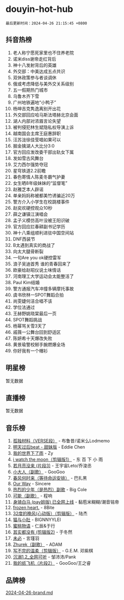 # douyin-hot-hub

`最后更新时间：2024-04-26 21:15:45 +0800`

## 抖音热榜

1. 老人称宁愿死家里也不住养老院
1. 诺米diss谢帝走红背后
1. 神十八发射背后的英雄
1. 外交部：中美达成五点共识
1. 双休政策参与者谈调休
1. 俄或考虑降低与美外交关系级别
1. 五一假期热门城市
1. 乌鲁木齐下雪
1. 广州地铁遍地“小鸭子”
1. 杨坤吉克隽逸离别开出花
1. 外交部回应哈马斯法塔赫北京会面
1. 湖人内部对浓眉言论失望
1. 被判侵犯林生斌隐私权导演上诉
1. 越南国会主席王庭惠辞职
1. 汪苏泷徐佳莹唱如果可以
1. 掘金擒湖人大比分3:0
1. 官方回应发改委干部出轨女下属
1. 发如雪古风舞台
1. 艾力西尔强势夺冠
1. 星穹铁道2.2前瞻
1. 春色寄情人陈麦冬霸气护妻
1. 女生晒8年级妹妹的“监督笔”
1. 赵雅芝本人辟谣
1. 单亲妈妈称被都美竹诱骗近20万
1. 警方介入小学生在校跳楼事件
1. 赵奕欢硬控观众10秒
1. 薛之谦镇江演唱会
1. 孟子义模仿高叶没被王阳识破
1. 官方回应拦春耕副书记学历
1. 神十八乘组顺利进驻中国空间站
1. DNF西装节
1. B太遇到真实的商战了
1. 向太大腿骨断裂
1. 一句Are you ok硬控雷军
1. 浪子吴迪首秀 谁的青春回来了
1. 欧豪给赵昭仪说土味情话
1. 河南理工大学运动会太能整活了
1. Paul Kim结婚
1. 警方通报汽车冲撞多辆摩托事故
1. 虞书欣林一SPOT舞蹈合拍
1. 尚雯婕何洁合唱不该
1. 学位法通过
1. 王赫野姚晓棠最后一页
1. SPOT舞蹈挑战
1. 杨幂骂关雪3天了
1. 戚薇一公舞台回到舒适区
1. 陈妍希十天爆改失败
1. 黄景瑜警校掰手腕燃爆全场
1. 你好我有一个帽衫

## 明星榜

暂无数据

## 直播榜

暂无数据

## 音乐榜

1. [孤独材料（VERSE段）](https://sf5-hl-cdn-tos.douyinstatic.com/obj/tos-cn-ve-2774/ocX7glDNHYlwFeYrGQfBZoThtvPWy8tCCEBGKQ) - 布鲁昔/诺米么Lodmemo
1. [明天过后beat - 甜妹版](https://sf5-hl-cdn-tos.douyinstatic.com/obj/tos-cn-ve-2774/osMLYeeoMm04CZyaI91XUDF8OzLRLgePKALGHI) - Eddie Chen
1. [我的世界下了雨](https://sf3-cdn-tos.douyinstatic.com/obj/tos-cn-ve-2774/o85sBiwXIByH9bWIMAEEOoiQ1o1m9Afn15BspE) - Zy
1. [i watch the moon（剪辑版1）](https://sf3-cdn-tos.douyinstatic.com/obj/tos-cn-ve-2774/o0I9mSChzHZANMJIEBfkCQzzg6N5WAcVtqft9P) - 东 百 下 小 雨
1. [若月亮没来 (片段3)](https://sf3-cdn-tos.douyinstatic.com/obj/tos-cn-ve-2774/okfyEUsGW1B1ovJi5JiN9IjvAT2lMwA054GoEB) - 王宇宙Leto/乔浚丞
1. [小大人（副歌）](https://sf5-hl-cdn-tos.douyinstatic.com/obj/tos-cn-ve-2774/oIhaDwehWhLFsVIG7QIICLLazDNGJAGg5geeb4) - GooGoo
1. [春风何时来（等待命运安排）](https://sf5-hl-cdn-tos.douyinstatic.com/obj/tos-cn-ve-2774/oICBNbD3gelMfB4WgiD1KI2jQtXZE2FgHLwtsl) - 巴扎黑
1. [Our Way](https://sf3-cdn-tos.douyinstatic.com/obj/tos-cn-ve-2774/o8tPEkQgQNCe0DPeFwZzYrbqLlnzBBrYidWkEZ) - Sincere
1. [热烈的少年（是热烈）副歌](https://sf5-hl-cdn-tos.douyinstatic.com/obj/tos-cn-ve-2774/owVNI0CLDAUMtSz6TEYvfFBFL4UDFFhLfgK8fa) - Big Cole
1. [可能（副歌）](https://sf3-cdn-tos.douyinstatic.com/obj/tos-cn-ve-2774/cde1731888894259b333569393c2fb51) - 程响
1. [身骑白马 (pay姐版) 已全网上线](https://sf3-cdn-tos.douyinstatic.com/obj/tos-cn-ve-2774/oQLO5ZgLsFkaDhdIIveF2zUCgfweY0gWaH4AQG) - 黏苞米糊糊/潮音铭帝
1. [frozen heart.](https://sf5-hl-cdn-tos.douyinstatic.com/obj/tos-cn-ve-2774/oIIWJfyjIACZA9zQMtnJ6hQQhFC4vhCupoRBsO) - 8Bite
1. [32度的晚风(心动版）（剪辑版）](https://sf5-hl-cdn-tos.douyinstatic.com/obj/tos-cn-ve-2774/owNyabsyWdzUulxhoJfK8IBXgp0UMQAHpvGh2B) - 陆杰
1. [猫与小肚](https://sf5-hl-cdn-tos.douyinstatic.com/obj/tos-cn-ve-2774/osZeoClMECgK8DYl6VebABgbchEtPYQjZEnRtd) - BIGNNYYLEI
1. [蜜桃物语](https://sf5-hl-cdn-tos.douyinstatic.com/obj/tos-cn-ve-2774/oIhOSCZtIACtYU4XQkngiW9kCBfVD1Fz9IYeqL) - 仁辰&于行
1. [其实都没有 (剪辑版2)](https://sf5-hl-cdn-tos.douyinstatic.com/obj/tos-cn-ve-2774/oEBNQenHZtBhxYjGgUDQk0BCHTigQafgFlbQ7k) - 于冬然
1. [未必](https://sf5-hl-cdn-tos.douyinstatic.com/obj/tos-cn-ve-2774/ogntQMFnKQDZUgTCYuJgfLEtleYZZFxBQqhhFB) - 言瑾羽
1. [Zhurek（副歌）](https://sf5-hl-cdn-tos.douyinstatic.com/obj/tos-cn-ve-2774/ooQm8FBZQDlf0btEYgVpCcSCQfrdJGBEKZYBGS) - ADAM
1. [写不完的温柔（剪辑版）](https://sf5-hl-cdn-tos.douyinstatic.com/obj/tos-cn-ve-2774/oYBzzZQJ233GfwkemJJffAIWgeIYrjZfWhHTcG) - G.E.M. 邓紫棋
1. [沉溺1.2_全网可听](https://sf5-hl-cdn-tos.douyinstatic.com/obj/tos-cn-ve-2774/ok2QoiBqsWAX9McZmWiI9gAB0EzwD4Xj6yfmtH) - 邹沛沛/Pank
1. [我的纸飞机（片段2）](https://sf27-cdn-tos.douyinstatic.com/obj/tos-cn-ve-2774/oM2ZrKcg2CD5AeRB2gkeXOFB1IxAGJdZPazYHf) - GooGoo/王之睿

## 品牌榜

[2024-04-26-brand.md](2024-04-26-brand.md)
